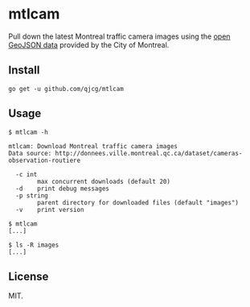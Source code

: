 # mtlcam

Pull down the latest Montreal traffic camera images using the [open GeoJSON
data](http://donnees.ville.montreal.qc.ca/dataset/cameras-observation-routiere)
provided by the City of Montreal.


## Install

```
go get -u github.com/qjcg/mtlcam
```


## Usage

```
$ mtlcam -h

mtlcam: Download Montreal traffic camera images
Data source: http://donnees.ville.montreal.qc.ca/dataset/cameras-observation-routiere

  -c int
        max concurrent downloads (default 20)
  -d    print debug messages
  -p string
        parent directory for downloaded files (default "images")
  -v    print version

$ mtlcam
[...]

$ ls -R images
[...]
```


## License

MIT.
